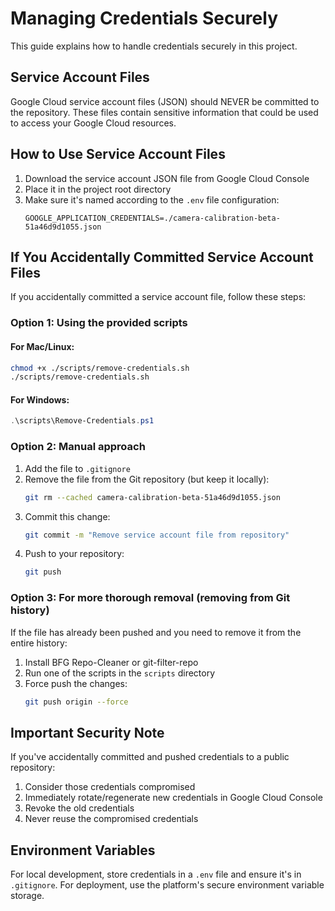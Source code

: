 # Managing Credentials Securely

This guide explains how to handle credentials securely in this project.

## Service Account Files

Google Cloud service account files (JSON) should NEVER be committed to the repository. These files contain sensitive information that could be used to access your Google Cloud resources.

## How to Use Service Account Files

1. Download the service account JSON file from Google Cloud Console
2. Place it in the project root directory
3. Make sure it's named according to the `.env` file configuration:
   ```
   GOOGLE_APPLICATION_CREDENTIALS=./camera-calibration-beta-51a46d9d1055.json
   ```

## If You Accidentally Committed Service Account Files

If you accidentally committed a service account file, follow these steps:

### Option 1: Using the provided scripts

#### For Mac/Linux:
```bash
chmod +x ./scripts/remove-credentials.sh
./scripts/remove-credentials.sh
```

#### For Windows:
```powershell
.\scripts\Remove-Credentials.ps1
```

### Option 2: Manual approach

1. Add the file to `.gitignore`
2. Remove the file from the Git repository (but keep it locally):
   ```bash
   git rm --cached camera-calibration-beta-51a46d9d1055.json
   ```
3. Commit this change:
   ```bash
   git commit -m "Remove service account file from repository"
   ```
4. Push to your repository:
   ```bash
   git push
   ```

### Option 3: For more thorough removal (removing from Git history)

If the file has already been pushed and you need to remove it from the entire history:

1. Install BFG Repo-Cleaner or git-filter-repo
2. Run one of the scripts in the `scripts` directory
3. Force push the changes:
   ```bash
   git push origin --force
   ```

## Important Security Note

If you've accidentally committed and pushed credentials to a public repository:

1. Consider those credentials compromised
2. Immediately rotate/regenerate new credentials in Google Cloud Console
3. Revoke the old credentials
4. Never reuse the compromised credentials

## Environment Variables

For local development, store credentials in a `.env` file and ensure it's in `.gitignore`.
For deployment, use the platform's secure environment variable storage.
